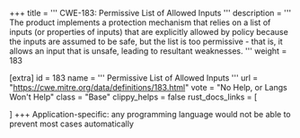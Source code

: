 +++
title = '''
CWE-183: Permissive List of Allowed Inputs
'''
description	= '''
The product implements a protection mechanism that relies on a list of inputs (or properties of inputs) that are explicitly allowed by policy because the inputs are assumed to be safe, but the list is too permissive - that is, it allows an input that is unsafe, leading to resultant weaknesses.
'''
weight = 183

[extra]
id = 183
name = '''
Permissive List of Allowed Inputs
'''
url = "https://cwe.mitre.org/data/definitions/183.html"
vote = "No Help, or Langs Won't Help"
class = "Base"
clippy_helps = false
rust_docs_links = [
	
]
+++
Application-specific: any programming language would not be able to prevent most cases automatically